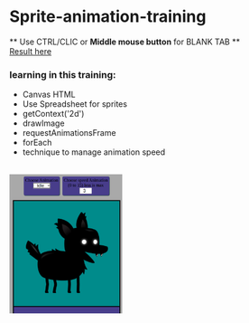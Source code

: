# Sprite-animation-training
** Use CTRL/CLIC or **Middle mouse button** for BLANK TAB **
<br> 
[Result here](https://henriteinturier.github.io/Sprite-animation-training/)
<br>
### learning in this training:
* Canvas HTML
* Use Spreadsheet for sprites
* getContext('2d')
* drawImage
* requestAnimationsFrame
* forEach
* technique to manage animation speed
<br>
<img src="preview.png" alt="preview animation png" width="200"/>

